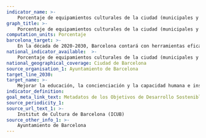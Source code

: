 ```yaml
---
indicator_name: >-
    Porcentaje de equipamientos culturales de la ciudad (municipales y consorciados) que destinan parte de su presupuesto a la sensibilización medioambiental o a las acciones para mejorar la sostenibilidad de sus equipamientos
graph_title: >-
    Porcentaje de equipamientos culturales de la ciudad (municipales y consorciados) que destinan parte de su presupuesto a la sensibilización medioambiental o a las acciones para mejorar la sostenibilidad de sus equipamientos
computation_units: Porcentaje
barcelona_target: >-
    En la década de 2020-2030, Barcelona contará con herramientas eficaces para mejorar la educación, la sensibilización y la capacidad humana e institucional en materia de mitigación, adaptación, reducción de impactos y alerta precozdel cambio climático
national_indicator_available:  >-
    Porcentaje de equipamientos culturales de la ciudad (municipales y consorciados) que destinan parte de su presupuesto a la sensibilización medioambiental o a las acciones para mejorar la sostenibilidad de sus equipamientos
national_geographical_coverage: Ciudad de Barcelona 
source_organisation_1: Ayuntamiento de Barcelona
target_line_2030:
target_name: >-
    Mejorar la educación, la concienciación y la capacidad humana e institucional en relación con la mitigación del cambio climático, la adaptación a este, la reducción de sus efectos y la alerta temprana
indicator_definition:
goal_meta_link_text: Metadatos de los Objetivos de Desarrollo Sostenible de las Naciones Unidas (pdf 894kB)
source_periodicity_1: 
source_url_text_1: >-
    Institut de Cultura de Barcelona (ICUB)
source_other_info_1: >-
    Ayuntamiento de Barcelona
---
```

